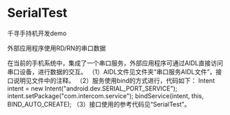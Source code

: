 # SerialTest
千寻手持机开发demo


外部应用程序使用RD/RN的串口数据

在当前的手机系统中，集成了一个串口服务，外部应用程序可通过AIDL直接访问串口设备，进行数据的交互。
（1）AIDL文件见文件夹“串口服务AIDL文件”，接口说明见文件中的注释。
（2）服务使用bind的方式进行，代码如下：
        Intent intent = new Intent("android.dev.SERIAL_PORT_SERVICE");
        intent.setPackage("com.intercom.service");
        bindService(intent, this, BIND_AUTO_CREATE);
（3）接口使用的参考代码见“SerialTest”。
